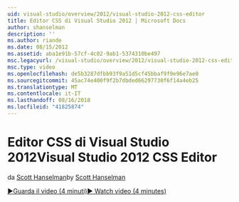 ```yaml
---
uid: visual-studio/overview/2012/visual-studio-2012-css-editor
title: Editor CSS di Visual Studio 2012 | Microsoft Docs
author: shanselman
description: ''
ms.author: riande
ms.date: 08/15/2012
ms.assetid: aba1e91b-57cf-4c02-9ab1-5374310be497
msc.legacyurl: /visual-studio/overview/2012/visual-studio-2012-css-editor
msc.type: video
ms.openlocfilehash: de5b3287dfbb93f9a51d5cf45bbaf9f9e96e7ae0
ms.sourcegitcommit: 45ac74e400f9f2b7dbded66297730f6f14a4eb25
ms.translationtype: MT
ms.contentlocale: it-IT
ms.lasthandoff: 08/16/2018
ms.locfileid: "41825874"
---
```

<a name="visual-studio-2012-css-editor"></a><span data-ttu-id="db2c8-102">Editor CSS di Visual Studio 2012</span><span class="sxs-lookup"><span data-stu-id="db2c8-102">Visual Studio 2012 CSS Editor</span></span>
====================
<span data-ttu-id="db2c8-103">da [Scott Hanselman](https://github.com/shanselman)</span><span class="sxs-lookup"><span data-stu-id="db2c8-103">by [Scott Hanselman](https://github.com/shanselman)</span></span>

[<span data-ttu-id="db2c8-104">&#9654;Guarda il video (4 minuti)</span><span class="sxs-lookup"><span data-stu-id="db2c8-104">&#9654; Watch video (4 minutes)</span></span>](https://channel9.msdn.com/Blogs/ASP-NET-Site-Videos/visual-studio-2012-css-editor)
